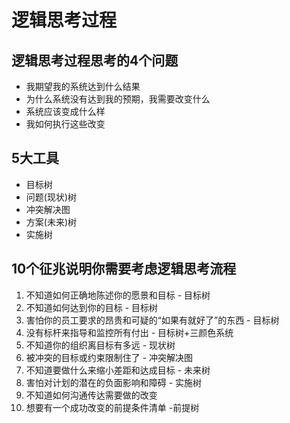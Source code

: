 # 逻辑思考过程

## 逻辑思考过程思考的4个问题

- 我期望我的系统达到什么结果
- 为什么系统没有达到我的预期，我需要改变什么
- 系统应该变成什么样
- 我如何执行这些改变

## 5大工具
- 目标树
- 问题(现状)树
- 冲突解决图
- 方案(未来)树
- 实施树

## 10个征兆说明你需要考虑逻辑思考流程

1. 不知道如何正确地陈述你的愿景和目标 - 目标树
2. 不知道如何达到你的目标 - 目标树
3. 害怕你的员工要求的昂贵和可疑的“如果有就好了”的东西 - 目标树
4. 没有标杆来指导和监控所有付出 - 目标树+三颜色系统
5. 不知道你的组织离目标有多远 - 现状树
6. 被冲突的目标或约束限制住了 - 冲突解决图
7. 不知道要做什么来缩小差距和达成目标 - 未来树
8. 害怕对计划的潜在的负面影响和障碍 - 实施树
9. 不知道如何沟通传达需要做的改变 
10. 想要有一个成功改变的前提条件清单 -前提树
